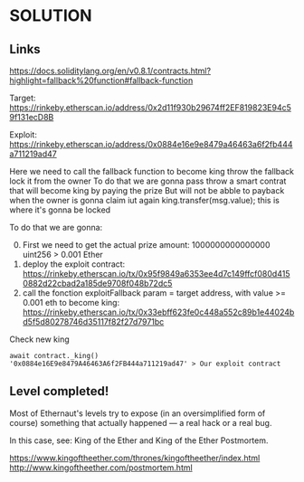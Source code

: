 # SOLUTION
## Links
https://docs.soliditylang.org/en/v0.8.1/contracts.html?highlight=fallback%20function#fallback-function

Target: https://rinkeby.etherscan.io/address/0x2d11f930b29674ff2EF819823E94c59f131ecD8B

Exploit: https://rinkeby.etherscan.io/address/0x0884e16e9e8479a46463a6f2fb444a711219ad47

Here we need to call the fallback function to become king throw the fallback lock it from the owner
To do that we are gonna pass throw a smart contrat that will become king by paying the prize
But will not be abble to payback when the owner is gonna claim iut again
king.transfer(msg.value); this is where it's gonna be locked



To do that we are gonna:

0. First we need to get the actual prize amount: 1000000000000000 uint256 > 0.001 Ether
1. deploy the exploit contract: https://rinkeby.etherscan.io/tx/0x95f9849a6353ee4d7c149ffcf080d4150882d22cbad2a185de9708f048b72dc5
2. call the fonction exploitFallback param = target address, with value >= 0.001 eth to become king: https://rinkeby.etherscan.io/tx/0x33ebff623fe0c448a552c89b1e44024bd5f5d80278746d35117f82f27d7971bc

Check new king

	await contract._king()
	'0x0884e16E9e8479A46463A6f2FB444a711219ad47' > Our exploit contract

## Level completed!

Most of Ethernaut's levels try to expose (in an oversimplified form of course) something that actually happened — a real hack or a real bug.

In this case, see: King of the Ether and King of the Ether Postmortem.

https://www.kingoftheether.com/thrones/kingoftheether/index.html
http://www.kingoftheether.com/postmortem.html
